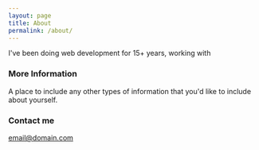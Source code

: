 ```yaml
---
layout: page
title: About
permalink: /about/
---
```


I've been doing web development for 15+ years, working with 

### More Information

A place to include any other types of information that you'd like to include about yourself.

### Contact me

[email@domain.com](mailto:email@domain.com)
